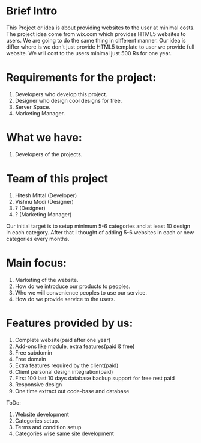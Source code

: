 Brief Intro
===========
 This Project or idea is about providing websites to the user at minimal costs. The project idea come from wix.com which provides HTML5 websites to users.
We are going to do the same thing in different manner. Our idea is differ where is we don't just provide HTML5 template to user we provide full website.
We will cost to the users minimal just 500 Rs for one year. 

Requirements for the project:
=============================
1. Developers who develop this project.
2. Designer who design cool designs for free.
3. Server Space.
4. Marketing Manager.

What we have:
============
1. Developers of the projects.

Team of this project
====================
1. Hitesh Mittal (Developer)
2. Vishnu Modi (Designer)
3. ? (Designer)
4. ? (Marketing Manager)

Our initial target is to setup minimum 5-6 categories and at least 10 design in each category. After that I thought of adding 5-6 websites in each or new categories every months.

Main focus: 
===========
1. Marketing of the website.
2. How do we introduce our products to peoples.
3. Who we will convenience peoples to use our service.
4. How do we provide service to the users.

Features provided by us:
========================
1. Complete website(paid after one year)
2. Add-ons like module, extra features(paid & free)
3. Free subdomin
4. Free domain
5. Extra features required by the client(paid)
6. Client personal design integration(paid)
7. First 100 last 10 days database backup support for free rest paid
8. Responsive design
9. One time extract out code-base and database

ToDo:
1. Website development
2. Categories setup.
3. Terms and condition setup
4. Categories wise same site development 